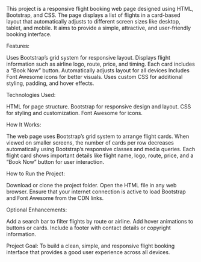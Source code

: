 This project is a responsive flight booking web page designed using HTML, Bootstrap, and CSS.
The page displays a list of flights in a card-based layout that automatically adjusts to different screen sizes like desktop, tablet, and mobile. It aims to provide a simple, attractive, and user-friendly booking interface.

Features:

Uses Bootstrap’s grid system for responsive layout.
Displays flight information such as airline logo, route, price, and timing.
Each card includes a “Book Now” button.
Automatically adjusts layout for all devices
Includes Font Awesome icons for better visuals.
Uses custom CSS for additional styling, padding, and hover effects.

Technologies Used:

HTML for page structure.
Bootstrap for responsive design and layout.
CSS for styling and customization.
Font Awesome for icons.

How It Works:

The web page uses Bootstrap’s grid system to arrange flight cards.
When viewed on smaller screens, the number of cards per row decreases automatically using Bootstrap’s responsive classes and media queries.
Each flight card shows important details like flight name, logo, route, price, and a “Book Now” button for user interaction.

How to Run the Project:

Download or clone the project folder.
Open the HTML file  in any web browser.
Ensure that your internet connection is active to load Bootstrap and Font Awesome from the CDN links.

Optional Enhancements:

Add a search bar to filter flights by route or airline.
Add hover animations to buttons or cards.
Include a footer with contact details or copyright information.

Project Goal:
To build a clean, simple, and responsive flight booking interface that provides a good user experience across all devices.
